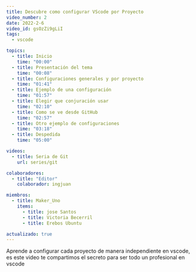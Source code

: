 ```yaml
---
title: Descubre como configurar VScode por Proyecto
video_number: 2
date: 2022-2-6
video_id: gsOzZi9gLiI
tags:
  - vscode

topics:
  - title: Inicio
    time: "00:00"
  - title: Presentación del tema
    time: "00:08"
  - title: Configuraciones generales y por proyecto
    time: "01:41"
  - title: Ejemplo de una configuración
    time: "01:57"
  - title: Elegir que conjuración usar
    time: "02:10"
  - title: Como se ve desde GitHub
    time: "02:57"
  - title: Otro ejemplo de configuraciones
    time: "03:18"
  - title: Despedida
    time: "05:00"

videos:
  - title: Seria de Git
    url: series/git

colaboradores:
  - title: "Editor"
    colaborador: ingjuan

miembros:
  - title: Maker_Uno
    items:
      - title: jose Santos
      - title: Victoria Becerril
      - title: Erebos Ubuntu

actualizado: true
---
```


Aprende a configurar cada proyecto de manera independiente en vscode, es este video te compartimos el secreto para ser todo un profesional en vscode
